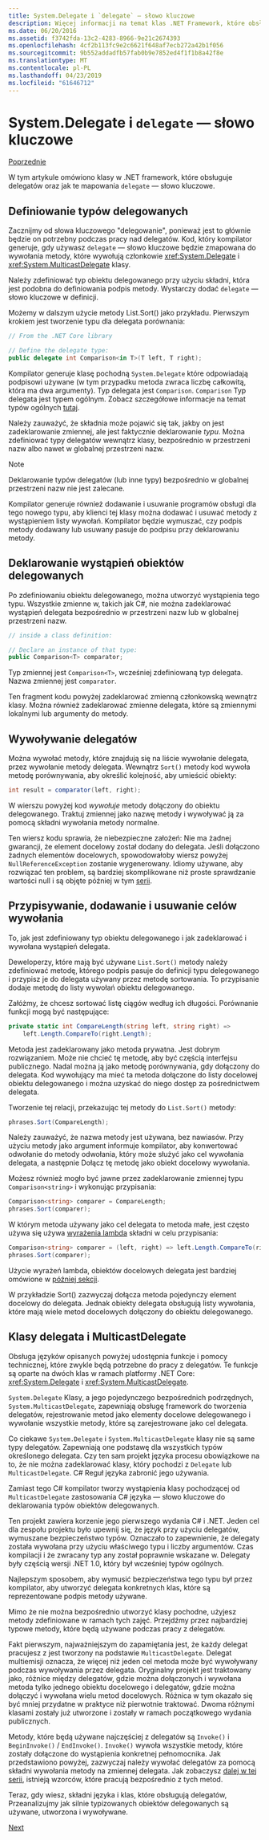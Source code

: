 ```yaml
---
title: System.Delegate i `delegate` — słowo kluczowe
description: Więcej informacji na temat klas .NET Framework, które obsługują delegatów oraz sposób mapowania tych — słowo kluczowe "delegowanie".
ms.date: 06/20/2016
ms.assetid: f3742fda-13c2-4283-8966-9e21c2674393
ms.openlocfilehash: 4cf2b113fc9e2c6621f648af7ecb272a42b1f056
ms.sourcegitcommit: 9b552addadfb57fab0b9e7852ed4f1f1b8a42f8e
ms.translationtype: MT
ms.contentlocale: pl-PL
ms.lasthandoff: 04/23/2019
ms.locfileid: "61646712"
---
```

# <a name="systemdelegate-and-the-delegate-keyword"></a>System.Delegate i `delegate` — słowo kluczowe

[Poprzednie](delegates-overview.md)

W tym artykule omówiono klasy w .NET framework, które obsługuje delegatów oraz jak te mapowania `delegate` — słowo kluczowe.

## <a name="defining-delegate-types"></a>Definiowanie typów delegowanych

Zacznijmy od słowa kluczowego "delegowanie", ponieważ jest to głównie będzie on potrzebny podczas pracy nad delegatów. Kod, który kompilator generuje, gdy używasz `delegate` — słowo kluczowe będzie zmapowana do wywołania metody, które wywołują członkowie <xref:System.Delegate> i <xref:System.MulticastDelegate> klasy. 

Należy zdefiniować typ obiektu delegowanego przy użyciu składni, która jest podobna do definiowania podpis metody. Wystarczy dodać `delegate` — słowo kluczowe w definicji.

Możemy w dalszym użycie metody List.Sort() jako przykładu. Pierwszym krokiem jest tworzenie typu dla delegata porównania:

```csharp
// From the .NET Core library

// Define the delegate type:
public delegate int Comparison<in T>(T left, T right);
```

Kompilator generuje klasę pochodną `System.Delegate` które odpowiadają podpisowi używane (w tym przypadku metoda zwraca liczbę całkowitą, która ma dwa argumenty). Typ delegata jest `Comparison`. `Comparison` Typ delegata jest typem ogólnym. Zobacz szczegółowe informacje na temat typów ogólnych [tutaj](generics.md).

Należy zauważyć, że składnia może pojawić się tak, jakby on jest zadeklarowanie zmiennej, ale jest faktycznie deklarowanie *typu*. Można zdefiniować typy delegatów wewnątrz klasy, bezpośrednio w przestrzeni nazw albo nawet w globalnej przestrzeni nazw.

> [!NOTE]
> Deklarowanie typów delegatów (lub inne typy) bezpośrednio w globalnej przestrzeni nazw nie jest zalecane. 

Kompilator generuje również dodawanie i usuwanie programów obsługi dla tego nowego typu, aby klienci tej klasy można dodawać i usuwać metody z wystąpieniem listy wywołań. Kompilator będzie wymuszać, czy podpis metody dodawany lub usuwany pasuje do podpisu przy deklarowaniu metody. 

## <a name="declaring-instances-of-delegates"></a>Deklarowanie wystąpień obiektów delegowanych

Po zdefiniowaniu obiektu delegowanego, można utworzyć wystąpienia tego typu.
Wszystkie zmienne w, takich jak C#, nie można zadeklarować wystąpień delegata bezpośrednio w przestrzeni nazw lub w globalnej przestrzeni nazw.

```csharp
// inside a class definition:

// Declare an instance of that type:
public Comparison<T> comparator;
```

Typ zmiennej jest `Comparison<T>`, wcześniej zdefiniowaną typ delegata. Nazwa zmiennej jest `comparator`.
 
 Ten fragment kodu powyżej zadeklarować zmienną członkowską wewnątrz klasy. Można również zadeklarować zmienne delegata, które są zmiennymi lokalnymi lub argumenty do metody.

## <a name="invoking-delegates"></a>Wywoływanie delegatów

Można wywołać metody, które znajdują się na liście wywołanie delegata, przez wywołanie metody delegata. Wewnątrz `Sort()` metody kod wywoła metodę porównywania, aby określić kolejność, aby umieścić obiekty:

```csharp
int result = comparator(left, right);
```

W wierszu powyżej kod *wywołuje* metody dołączony do obiektu delegowanego.
Traktuj zmiennej jako nazwę metody i wywoływać ją za pomocą składni wywołania metody normalne.

Ten wiersz kodu sprawia, że niebezpieczne założeń: Nie ma żadnej gwarancji, że element docelowy został dodany do delegata. Jeśli dołączono żadnych elementów docelowych, spowodowałoby wiersz powyżej `NullReferenceException` zostanie wygenerowany. Idiomy używane, aby rozwiązać ten problem, są bardziej skomplikowane niż proste sprawdzanie wartości null i są objęte później w tym [serii](delegates-patterns.md).

## <a name="assigning-adding-and-removing-invocation-targets"></a>Przypisywanie, dodawanie i usuwanie celów wywołania

To, jak jest zdefiniowany typ obiektu delegowanego i jak zadeklarować i wywołana wystąpień delegata.

Deweloperzy, które mają być używane `List.Sort()` metody należy zdefiniować metodę, którego podpis pasuje do definicji typu delegowanego i przypisz je do delegata używany przez metodę sortowania. To przypisanie dodaje metodę do listy wywołań obiektu delegowanego.

Załóżmy, że chcesz sortować listę ciągów według ich długości. Porównanie funkcji mogą być następujące:

```csharp
private static int CompareLength(string left, string right) =>
    left.Length.CompareTo(right.Length);
```

Metoda jest zadeklarowany jako metoda prywatna. Jest dobrym rozwiązaniem. Może nie chcieć tę metodę, aby być częścią interfejsu publicznego. Nadal można ją jako metodę porównywania, gdy dołączony do delegata. Kod wywołujący ma mieć ta metoda dołączone do listy docelowej obiektu delegowanego i można uzyskać do niego dostęp za pośrednictwem delegata.

Tworzenie tej relacji, przekazując tej metody do `List.Sort()` metody:

```csharp
phrases.Sort(CompareLength);
```

Należy zauważyć, że nazwa metody jest używana, bez nawiasów. Przy użyciu metody jako argument informuje kompilator, aby konwertować odwołanie do metody odwołania, który może służyć jako cel wywołania delegata, a następnie Dołącz tę metodę jako obiekt docelowy wywołania.

Możesz również mogło być jawne przez zadeklarowanie zmiennej typu `Comparison<string>` i wykonując przypisania:

```csharp
Comparison<string> comparer = CompareLength;
phrases.Sort(comparer);
```

W którym metoda używany jako cel delegata to metoda małe, jest często używa się używa [wyrażenia lambda](./programming-guide/statements-expressions-operators/lambda-expressions.md) składni w celu przypisania:

```csharp
Comparison<string> comparer = (left, right) => left.Length.CompareTo(right.Length);
phrases.Sort(comparer);
```

Użycie wyrażeń lambda, obiektów docelowych delegata jest bardziej omówione w [później sekcji](delegates-patterns.md).

W przykładzie Sort() zazwyczaj dołącza metoda pojedynczy element docelowy do delegata. Jednak obiekty delegata obsługują listy wywołania, które mają wiele metod docelowych dołączony do obiektu delegowanego.

## <a name="delegate-and-multicastdelegate-classes"></a>Klasy delegata i MulticastDelegate

Obsługa języków opisanych powyżej udostępnia funkcje i pomocy technicznej, które zwykle będą potrzebne do pracy z delegatów. Te funkcje są oparte na dwóch klas w ramach platformy .NET Core: <xref:System.Delegate> i <xref:System.MulticastDelegate>.

`System.Delegate` Klasy, a jego pojedynczego bezpośrednich podrzędnych, `System.MulticastDelegate`, zapewniają obsługę framework do tworzenia delegatów, rejestrowanie metod jako elementy docelowe delegowanego i wywołanie wszystkie metody, które są zarejestrowane jako cel delegata. 

Co ciekawe `System.Delegate` i `System.MulticastDelegate` klasy nie są same typy delegatów. Zapewniają one podstawę dla wszystkich typów określonego delegata. Czy ten sam projekt języka procesu obowiązkowe na to, że nie można zadeklarować klasy, który pochodzi z `Delegate` lub `MulticastDelegate`. C# Reguł języka zabronić jego używania.
 
Zamiast tego C# kompilator tworzy wystąpienia klasy pochodzącej od `MulticastDelegate` zastosowania C# języka — słowo kluczowe do deklarowania typów obiektów delegowanych.

Ten projekt zawiera korzenie jego pierwszego wydania C# i .NET. Jeden cel dla zespołu projektu było upewnij się, że język przy użyciu delegatów, wymuszane bezpieczeństwo typów. Oznaczało to zapewnienie, że delegaty została wywołana przy użyciu właściwego typu i liczby argumentów. Czas kompilacji i że zwracany typ any został poprawnie wskazane w. Delegaty były częścią wersji .NET 1.0, który był wcześniej typów ogólnych.

Najlepszym sposobem, aby wymusić bezpieczeństwa tego typu był przez kompilator, aby utworzyć delegata konkretnych klas, które są reprezentowane podpis metody używane.

Mimo że nie można bezpośrednio utworzyć klasy pochodne, użyjesz metody zdefiniowane w ramach tych zajęć. Przejdźmy przez najbardziej typowe metody, które będą używane podczas pracy z delegatów.

Fakt pierwszym, najważniejszym do zapamiętania jest, że każdy delegat pracujesz z jest tworzony na podstawie `MulticastDelegate`. Delegat multiemisji oznacza, że więcej niż jeden cel metoda może być wywoływany podczas wywoływania przez delegata. Oryginalny projekt jest traktowany jako, różnice między delegatów, gdzie można dołączonych i wywołana metoda tylko jednego obiektu docelowego i delegatów, gdzie można dołączyć i wywołana wielu metod docelowych. Różnica w tym okazało się być mniej przydatne w praktyce niż pierwotnie traktować. Dwoma różnymi klasami zostały już utworzone i zostały w ramach początkowego wydania publicznych.

Metody, które będą używane najczęściej z delegatów są `Invoke()` i `BeginInvoke()`  /  `EndInvoke()`. `Invoke()` wywoła wszystkie metody, które zostały dołączone do wystąpienia konkretnej pełnomocnika. Jak przedstawiono powyżej, zazwyczaj należy wywołać delegatów za pomocą składni wywołania metody na zmiennej delegata. Jak zobaczysz [dalej w tej serii](delegates-patterns.md), istnieją wzorców, które pracują bezpośrednio z tych metod.

Teraz, gdy wiesz, składni języka i klas, które obsługują delegatów, Przeanalizujmy jak silnie typizowanych obiektów delegowanych są używane, utworzona i wywoływane.

[Next](delegates-strongly-typed.md)
